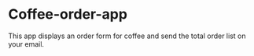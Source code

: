 # Coffee-order-app
This app displays an order form for coffee and send the total order list on your email.
